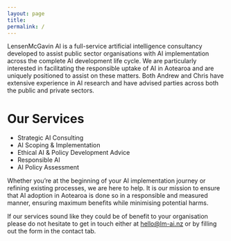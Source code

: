 ```yaml
---
layout: page
title:
permalink: /
---
```


LensenMcGavin AI is a full-service artificial intelligence consultancy developed to assist public sector organisations with AI implementation across the complete AI development life cycle. We are particularly interested in facilitating the responsible uptake of AI in Aotearoa and are uniquely positioned to assist on these matters. Both Andrew and Chris have extensive experience in AI research and have advised parties across both the public and private sectors.

# Our Services

- Strategic AI Consulting
- AI Scoping & Implementation
- Ethical AI & Policy Development Advice
- Responsible AI
- AI Policy Assessment

Whether you’re at the beginning of your AI implementation journey or refining existing processes, we are here to help. It is our mission to ensure that AI adoption in Aotearoa is done so in a responsible and measured manner, ensuring maximum benefits while minimising potential harms.

If our services sound like they could be of benefit to your organisation please do not hesitate to get in touch either at <hello@lm-ai.nz> or by filling out the form in the contact tab. 
